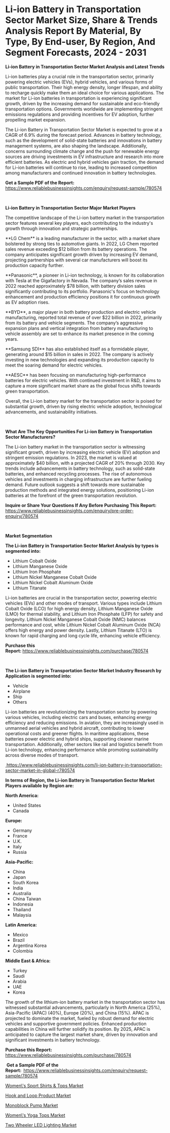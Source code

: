 <p><h1>Li-ion Battery in Transportation Sector Market Size, Share & Trends Analysis Report By Material, By Type, By End-user, By Region, And Segment Forecasts, 2024 - 2031</h1></p><p><strong>Li-ion Battery in Transportation Sector Market Analysis and Latest Trends</strong></p>
<p><p>Li-ion batteries play a crucial role in the transportation sector, primarily powering electric vehicles (EVs), hybrid vehicles, and various forms of public transportation. Their high energy density, longer lifespan, and ability to recharge quickly make them an ideal choice for various applications. The market for Li-ion batteries in transportation is experiencing significant growth, driven by the increasing demand for sustainable and eco-friendly transportation options. Governments worldwide are implementing stringent emissions regulations and providing incentives for EV adoption, further propelling market expansion.</p><p>The Li-ion Battery in Transportation Sector Market is expected to grow at a CAGR of 6.9% during the forecast period. Advances in battery technology, such as the development of solid-state batteries and innovations in battery management systems, are also shaping the landscape. Additionally, concerns surrounding climate change and the push for renewable energy sources are driving investments in EV infrastructure and research into more efficient batteries. As electric and hybrid vehicles gain traction, the demand for Li-ion batteries will continue to rise, leading to increased competition among manufacturers and continued innovation in battery technologies.</p></p>
<p><strong>Get a Sample PDF of the Report:&nbsp;</strong> <a href="https://www.reliablebusinessinsights.com/enquiry/request-sample/780574?utm_campaign=1119&utm_medium=2&utm_source=Github&utm_content=ia&utm_term=15102024&utm_id=li-ion-battery-in-transportation-sector">https://www.reliablebusinessinsights.com/enquiry/request-sample/780574</a></p>
<p>&nbsp;</p>
<p><strong>Li-ion Battery in Transportation Sector Major Market Players</strong></p>
<p><p>The competitive landscape of the Li-ion battery market in the transportation sector features several key players, each contributing to the industry's growth through innovation and strategic partnerships.</p><p>**LG Chem** is a leading manufacturer in the sector, with a market share bolstered by strong ties to automotive giants. In 2022, LG Chem reported sales revenue exceeding $12 billion from its battery operations. The company anticipates significant growth driven by increasing EV demand, projecting partnerships with several car manufacturers will boost its production capacity further.</p><p>**Panasonic**, a pioneer in Li-ion technology, is known for its collaboration with Tesla at the Gigafactory in Nevada. The company’s sales revenue in 2022 reached approximately $78 billion, with battery division sales significantly contributing to its portfolio. Panasonic's focus on technology enhancement and production efficiency positions it for continuous growth as EV adoption rises.</p><p>**BYD**, a major player in both battery production and electric vehicle manufacturing, reported total revenue of over $22 billion in 2022, primarily from its battery and vehicle segments. The company’s aggressive expansion plans and vertical integration from battery manufacturing to vehicle assembly are set to enhance its market presence in the coming years.</p><p>**Samsung SDI** has also established itself as a formidable player, generating around $15 billion in sales in 2022. The company is actively investing in new technologies and expanding its production capacity to meet the soaring demand for electric vehicles.</p><p>**AESC** has been focusing on manufacturing high-performance batteries for electric vehicles. With continued investment in R&D, it aims to capture a more significant market share as the global focus shifts towards green transportation.</p><p>Overall, the Li-ion battery market for the transportation sector is poised for substantial growth, driven by rising electric vehicle adoption, technological advancements, and sustainability initiatives.</p></p>
<p>&nbsp;</p>
<p><strong>What Are The Key Opportunities For Li-ion Battery in Transportation Sector Manufacturers?</strong></p>
<p><p>The Li-ion battery market in the transportation sector is witnessing significant growth, driven by increasing electric vehicle (EV) adoption and stringent emission regulations. In 2023, the market is valued at approximately $40 billion, with a projected CAGR of 20% through 2030. Key trends include advancements in battery technology, such as solid-state batteries, and enhanced recycling processes. The rise of autonomous vehicles and investments in charging infrastructure are further fueling demand. Future outlook suggests a shift towards more sustainable production methods and integrated energy solutions, positioning Li-ion batteries at the forefront of the green transportation revolution.</p></p>
<p><strong>Inquire or Share Your Questions If Any Before Purchasing This Report:</strong> <a href="https://www.reliablebusinessinsights.com/enquiry/pre-order-enquiry/780574?utm_campaign=1119&utm_medium=2&utm_source=Github&utm_content=ia&utm_term=15102024&utm_id=li-ion-battery-in-transportation-sector">https://www.reliablebusinessinsights.com/enquiry/pre-order-enquiry/780574</a></p>
<p>&nbsp;</p>
<p><strong>Market Segmentation</strong></p>
<p><strong>The Li-ion Battery in Transportation Sector Market Analysis by types is segmented into:</strong></p>
<p><ul><li>Lithium Cobalt Oxide</li><li>Lithium Manganese Oxide</li><li>Lithium Iron Phosphate</li><li>Lithium Nickel Manganese Cobalt Oxide</li><li>Lithium Nickel Cobalt Aluminum Oxide</li><li>Lithium Titanate</li></ul></p>
<p><p>Li-ion batteries are crucial in the transportation sector, powering electric vehicles (EVs) and other modes of transport. Various types include Lithium Cobalt Oxide (LCO) for high energy density, Lithium Manganese Oxide (LMO) for thermal stability, and Lithium Iron Phosphate (LFP) for safety and longevity. Lithium Nickel Manganese Cobalt Oxide (NMC) balances performance and cost, while Lithium Nickel Cobalt Aluminum Oxide (NCA) offers high energy and power density. Lastly, Lithium Titanate (LTO) is known for rapid charging and long cycle life, enhancing vehicle efficiency.</p></p>
<p><strong>Purchase this Report:&nbsp;</strong><a href="https://www.reliablebusinessinsights.com/purchase/780574?utm_campaign=1119&utm_medium=2&utm_source=Github&utm_content=ia&utm_term=15102024&utm_id=li-ion-battery-in-transportation-sector">https://www.reliablebusinessinsights.com/purchase/780574</a></p>
<p>&nbsp;</p>
<p><strong>The Li-ion Battery in Transportation Sector Market Industry Research by Application is segmented into:</strong></p>
<p><ul><li>Vehicle</li><li>Airplane</li><li>Ship</li><li>Others</li></ul></p>
<p><p>Li-ion batteries are revolutionizing the transportation sector by powering various vehicles, including electric cars and buses, enhancing energy efficiency and reducing emissions. In aviation, they are increasingly used in unmanned aerial vehicles and hybrid aircraft, contributing to lower operational costs and greener flights. In maritime applications, these batteries power electric and hybrid ships, supporting cleaner marine transportation. Additionally, other sectors like rail and logistics benefit from Li-ion technology, enhancing performance while promoting sustainability across diverse modes of transport.</p></p>
<p><a href="https://www.reliablebusinessinsights.com/li-ion-battery-in-transportation-sector-market-in-global-r780574?utm_campaign=1119&utm_medium=2&utm_source=Github&utm_content=ia&utm_term=15102024&utm_id=li-ion-battery-in-transportation-sector">&nbsp;https://www.reliablebusinessinsights.com/li-ion-battery-in-transportation-sector-market-in-global-r780574</a></p>
<p><strong>In terms of Region, the Li-ion Battery in Transportation Sector Market Players available by Region are:</strong></p>
<p>
    <p> <strong> North America: </strong>
        <ul>
            <li>United States</li>
            <li>Canada</li>
        </ul>
        </p> 
    <p> <strong> Europe: </strong>
        <ul>
            <li>Germany</li>
            <li>France</li>
            <li>U.K.</li>
            <li>Italy</li>
            <li>Russia</li>
        </ul>
        </p> 
    <p> <strong> Asia-Pacific: </strong>
        <ul>
            <li>China</li>
            <li>Japan</li>
            <li>South Korea</li>
            <li>India</li>
            <li>Australia</li>
            <li>China Taiwan</li>
            <li>Indonesia</li>
            <li>Thailand</li>
            <li>Malaysia</li>
        </ul>
        </p> 
    <p> <strong> Latin America: </strong>
        <ul>
            <li>Mexico</li>
            <li>Brazil</li>
            <li>Argentina Korea</li>
            <li>Colombia</li>
        </ul>
        </p> 
    <p> <strong> Middle East & Africa: </strong>
        <ul>
            <li>Turkey</li>
            <li>Saudi</li>
            <li>Arabia</li>
            <li>UAE</li>
            <li>Korea</li>
        </ul>
    </p>
    </p>
<p><p>The growth of the lithium-ion battery market in the transportation sector has witnessed substantial advancements, particularly in North America (25%), Asia-Pacific (APAC) (40%), Europe (20%), and China (15%). APAC is projected to dominate the market, fueled by robust demand for electric vehicles and supportive government policies. Enhanced production capabilities in China will further solidify its position. By 2025, APAC is anticipated to capture the largest market share, driven by innovation and significant investments in battery technology.</p></p>
<p><strong>Purchase this Report: </strong><a href="https://www.reliablebusinessinsights.com/purchase/780574?utm_campaign=1119&utm_medium=2&utm_source=Github&utm_content=ia&utm_term=15102024&utm_id=li-ion-battery-in-transportation-sector">https://www.reliablebusinessinsights.com/purchase/780574</a></p>
<p>&nbsp;<strong>Get a Sample PDF of the Report:&nbsp;&nbsp;</strong><a href="https://www.reliablebusinessinsights.com/enquiry/request-sample/780574?utm_campaign=1119&utm_medium=2&utm_source=Github&utm_content=ia&utm_term=15102024&utm_id=li-ion-battery-in-transportation-sector">https://www.reliablebusinessinsights.com/enquiry/request-sample/780574</a></p>
<p><strong></strong></p>
<p><p><a href="https://github.com/JavierDDowns/Market-Research-Report-List-1/blob/main/womens-sport-shirts-tops-market.md?utm_campaign=1119&utm_medium=2&utm_source=Github&utm_content=ia&utm_term=15102024&utm_id=li-ion-battery-in-transportation-sector">Women\'s Sport Shirts & Tops Market</a></p><p><a href="https://issuu.com/reportprime-2/docs/hook-and-loop-product-market-size-2_68d4299a6e2fab?utm_campaign=1119&utm_medium=2&utm_source=Github&utm_content=ia&utm_term=15102024&utm_id=li-ion-battery-in-transportation-sector">Hook and Loop Product Market</a></p><p><a href="https://issuu.com/reportprime-2/docs/monoblock-pump-market-size-2030.ppt_507d173e001cd7?utm_campaign=1119&utm_medium=2&utm_source=Github&utm_content=ia&utm_term=15102024&utm_id=li-ion-battery-in-transportation-sector">Monoblock Pump Market</a></p><p><a href="https://github.com/fendtankandh/Market-Research-Report-List-1/blob/main/womens-yoga-tops-market.md?utm_campaign=1119&utm_medium=2&utm_source=Github&utm_content=ia&utm_term=15102024&utm_id=li-ion-battery-in-transportation-sector">Women\'s Yoga Tops Market</a></p><p><a href="https://www.linkedin.com/pulse/investment-opportunities-two-wheeler-led-lighting-sector-p2trc?utm_campaign=1119&utm_medium=2&utm_source=Github&utm_content=ia&utm_term=15102024&utm_id=li-ion-battery-in-transportation-sector">Two Wheeler LED Lighting Market</a></p></p>
